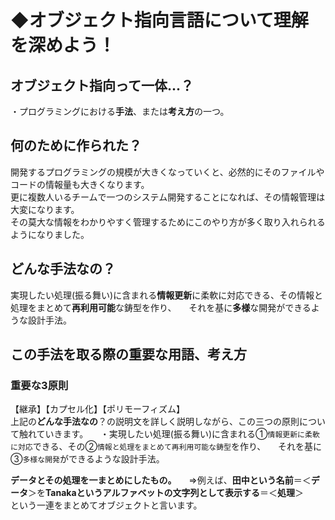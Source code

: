 # **◆オブジェクト指向言語**について理解を深めよう！
## オブジェクト指向って一体...？
・プログラミングにおける**手法**、または**考え方**の一つ。
## 何のために作られた？
開発するプログラミングの規模が大きくなっていくと、必然的にそのファイルやコードの情報量も大きくなります。    
更に複数人いるチームで一つのシステム開発することになれば、その情報管理は大変になります。   
その莫大な情報をわかりやすく管理するためにこのやり方が多く取り入れられるようになりました。
## どんな手法なの？
実現したい処理(振る舞い)に含まれる**情報更新**に柔軟に対応できる、その情報と処理をまとめて**再利用可能**な鋳型を作り、    
それを基に**多様**な開発ができるような設計手法。
## この手法を取る際の重要な用語、考え方
### 重要な3原則
【継承】【カプセル化】【ポリモーフィズム】    
上記の**どんな手法なの**？の説明文を詳しく説明しながら、この三つの原則について触れていきます。    
・実現したい処理(振る舞い)に含まれる①`情報更新に柔軟に対応`できる、その②`情報と処理をまとめて再利用可能な鋳型`を作り、    
それを基に③`多様な開発`ができるような設計手法。

**データとその処理を一まとめにしたもの。**    
⇒例えば、**田中という名前**＝＜**データ**＞を**Tanakaというアルファベットの文字列として表示する**＝＜**処理**＞    
という一連をまとめてオブジェクトと言います。 
